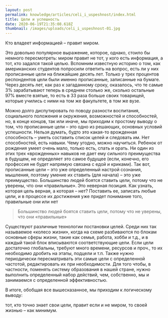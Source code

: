 ```yaml
---
layout: post
permalink: knowledge/articles/celi_i_uspeshnost/index.html
title: Цели и успешность
date: 2020-06-19T21:35:08.618Z
thumbnail: /images/uploads/celi_i_uspeshnost-01.jpg
---
```

Кто владеет информацией – правит миром. 

Это довольно популярное выражение, которое, однако, стоило бы немного пересмотреть: миром правит не тот, у кого есть информация, а тот, кто задался такой целью. Вспомним известную историю о том, как американских студентов попросили ответить на вопрос, есть ли у них прописанные цели на ближайшие десять лет. Только у трех процентов респондентов цели были именно прописанные, записанные на бумаге. Через десять лет, как раз к загаданному сроку, оказалось, что те самые 3% зарабатывают теперь в среднем столько же, сколько остальные 97% вместе взятые, то есть в 33 раза больше своих товарищей, которые учились с ними на том же факультете, в том же вузе.

Можно долго диспутировать по поводу разности воспитания, социального положения и окружения, возможностей и способностей, но, в конце концов, так или иначе, мы приходим к простому выводу о том, что прописанные цели – это одно из решающих, основных условий успешности. Нельзя думать, будто это какая-то врожденная способность – уметь составить список целей и следовать им. Нет способностей, есть навыки. Чему угодно, можно научиться. Ребенок от рождения умеет очень мало, только есть, спать и орать. Ни один из этих трех «врожденных» навыков не дает ему сильного преимущества в будущем, не определяет это самое будущее (если, конечно, его профессия не будет напрямую связана с едой и криками). Так вот, прописанные цели – это уже определенный настрой сознания, мышления, поэтому умение их ставить (для начала) – это уже преимущество. Большинство людей боятся ставить цели, потому что не уверены, что они «правильные». Это неверная позиция. Как узнать, которая цель верная, а которая – нет? Поставить ее, записать любые цели, и в процессе их достижения уже придет понимание того, правильные они или нет

> Большинство людей боятся ставить цели, потому что не уверены, что они «правильные»

Существуют различные технологии постановки целей. Среди них так называемое «колесо жизни», когда на схеме разбиваются по блокам основные сферы жизни, такие как семья, работа, хобби и т.д., и в каждый такой блок вписываются соответствующие цели. Если цели достаточно глобальны, требуют много времени, ресурсов и проч., то их необходимо дробить на этапы, подцели и т.п. Также нужно периодически пересматривать эти самые цели с определенной частотой, редактировать их при необходимости. Для того чтобы, в частности, поменять систему образования в нашей стране, нужно выполнить определенный набор действий, чем, собственно, мы и занимаемся с определенной эффективностью.

В итоге, обобщая все вышесказанное, мы приходим к логическому выводу: 

тот, кто точно знает свои цели, правит если и не миром, то своей жизнью – как минимум.